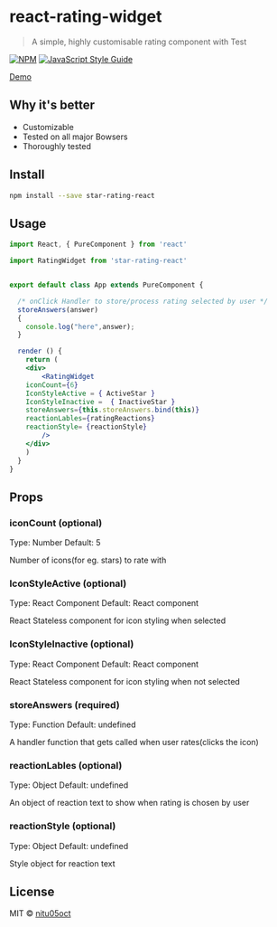 # react-rating-widget

> A simple, highly customisable rating component with Test

[![NPM](https://img.shields.io/npm/v/react-rating-widget.svg)](https://www.npmjs.com/package/react-rating-widget) [![JavaScript Style Guide](https://img.shields.io/badge/code_style-standard-brightgreen.svg)](https://standardjs.com)

[Demo](//nitu05oct.github.io/react-rating-widget/)

## Why it's better

 - Customizable
 - Tested on all major Bowsers
 - Thoroughly tested

## Install

```bash
npm install --save star-rating-react
```

## Usage

```jsx
import React, { PureComponent } from 'react'

import RatingWidget from 'star-rating-react'


export default class App extends PureComponent {

  /* onClick Handler to store/process rating selected by user */ 
  storeAnswers(answer)
  {
  	console.log("here",answer);
  }

  render () {
    return (
    <div>
        <RatingWidget 
	iconCount={6}
	IconStyleActive = { ActiveStar }
	IconStyleInactive =  { InactiveStar }
	storeAnswers={this.storeAnswers.bind(this)}
	reactionLables={ratingReactions}
	reactionStyle= {reactionStyle}
        />
    </div>
    )
  }
}
```

## Props

### iconCount  (optional)

Type: Number Default: 5

Number of icons(for eg. stars) to rate with

### IconStyleActive  (optional)

Type: React Component  Default: React component

React Stateless component for icon styling when selected

### IconStyleInactive  (optional)

Type: React Component  Default: React component

React Stateless component for icon styling when not selected

### storeAnswers (required)

Type: Function  Default: undefined

A handler function that gets called when user rates(clicks the icon)

### reactionLables (optional) 

Type: Object  Default: undefined 

An object of reaction text to show when rating is chosen by user

### reactionStyle (optional) 

Type: Object  Default: undefined 

Style object for reaction text

## License

MIT © [nitu05oct](https://github.com/nitu05oct)
